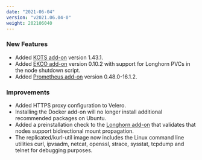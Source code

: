 ```yaml
---
date: "2021-06-04"
version: "v2021.06.04-0"
weight: 202106040
---
```


### <span class="label label-green">New Features</span>
- Added [KOTS add-on](/docs/add-ons/kotsadm) version 1.43.1.
- Added [EKCO add-on](/docs/add-ons/ekco) version 0.10.2 with support for Longhorn PVCs in the node shutdown script.
- Added [Prometheus add-on](/docs/add-ons/prometheus) version 0.48.0-16.1.2.

### <span class="label label-blue">Improvements</span>
- Added HTTPS proxy configuration to Velero.
- Installing the Docker add-on will no longer install additional recommended packages on Ubuntu.
- Added a preinstallation check to the [Longhorn add-on](/docs/add-ons/longhorn) that validates that nodes support bidirectional mount propagation.
- The replicated/kurl-util image now includes the Linux command line utilities curl, ipvsadm, netcat, openssl, strace, sysstat, tcpdump and telnet for debugging purposes.
